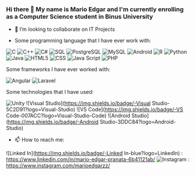 ### Hi there 👋 My name is Mario Edgar and I'm currently enrolling as a Computer Science student in Binus University

<!--
**marioedgarzz/marioedgarzz** is a ✨ _special_ ✨ repository because its `README.md` (this file) appears on your GitHub profile.

Here are some ideas to get you started:

- 🔭 I’m currently working on ...
- 🌱 I’m currently learning ...
- 👯 I’m looking to collaborate on ...
- 🤔 I’m looking for help with ...
- 💬 Ask me about ...
- 📫 How to reach me: ...
- 😄 Pronouns: ...
- ⚡ Fun fact: ...
-->


- 👯 I’m looking to collaborate on IT Projects

- Some programming language that I have ever work with:

![C](https://img.shields.io/badge/-C-A8B9CC?logo=c)
![C++](https://img.shields.io/badge/-C++-00599C?logo=c%2b%2b)
![C#](https://img.shields.io/badge/-C%23-239120?logo=c-sharp)
![SQL](https://img.shields.io/badge/-SQL-CC2927?logo=microsoft-sql-server)
![PostgreSQL](https://img.shields.io/badge/-PostgreSQL-336791?logo=postgreSQL)
![MySQL](https://img.shields.io/badge/-MySQL-4479A1?logo=MySQL)
![Android](https://img.shields.io/badge/-Android-3DDC84?logo=android)
![R](https://img.shields.io/badge/-R-276DC3?logo=r)
![Python](https://img.shields.io/badge/-Python-3776AB?logo=python)
![Java](https://img.shields.io/badge/-Java-007396?logo=Java)
![HTML5](https://img.shields.io/badge/-HTML5-E34F26?logo=HTML5)
![CSS](https://img.shields.io/badge/-CSS-1572B6?logo=CSS3)
![Java Script](https://img.shields.io/badge/-JS-F7DF1E?logo=JavaScript)
![PHP](https://img.shields.io/badge/-PHP-777BB4?logo=PHP)

Some frameworks I have ever worked with:

![Angular](https://img.shields.io/badge/-Angular-DD0031?logo=Angular)
![Laravel](https://img.shields.io/badge/-Laravel-FF2D20?logo=Laravel)

Some technologies that I have used:

![Unity](https://img.shields.io/badge/-Unity-000000?logo=Unity)
![Visual Studio](https://img.shields.io/badge/-Visual Studio-5C2D91?logo=Visual-Studio)
![VS Code](https://img.shields.io/badge/-VS Code-007ACC?logo=Visual-Studio-Code)
![Android Studio](https://img.shields.io/badge/-Android Studio-3DDC84?logo=Android-Studio)

- 📫 How to reach me: 

![Linked In](https://img.shields.io/badge/-Linked In-blue?logo=LinkedIn) : https://www.linkedin.com/in/mario-edgar-pranata-6b41121ab/
![Instagram](https://img.shields.io/badge/-Instagram-purple?logo=Instagram) : https://www.instagram.com/marioedgarzz/


